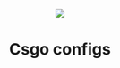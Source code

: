 
<p align="center">
  <a href="http://landing.ant.design">
    <img src="https://img.icons8.com/color/200/000000/counter-strike-source.png"/>
  </a>
</p>
<h1 align="center">Csgo configs</h1>